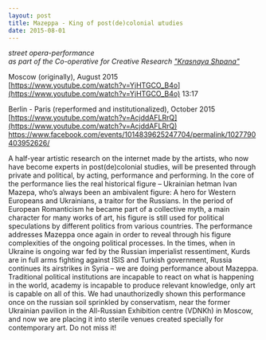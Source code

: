 ```yaml
---
layout: post
title: Mazeppa - King of post(de)colonial шtudies
date: 2015-08-01
---
```

*street opera-performance    
as part of the Co-operative for Creative Research ["Krasnaya Shpana"](https://www.facebook.com/krasnaya.shpana)*

Moscow (originally), August 2015    
[https://www.youtube.com/watch?v=YjHTGCO_B4o](https://www.youtube.com/watch?v=YjHTGCO_B4o) 13:17

Berlin - Paris (reperformed and institutionalized), October 2015    
[https://www.youtube.com/watch?v=AcjddAFLRrQ](https://www.youtube.com/watch?v=AcjddAFLRrQ)     
[https://www.facebook.com/events/1014839625247704/permalink/1027790403952626/
](https://www.facebook.com/events/1014839625247704/permalink/1027790403952626/)

A half-year artistic research on the internet made by the artists, who now have become experts in post(de)colonial studies, will be presented through private and political, by acting, performance and performing.
In the core of the performance lies the real historical figure – Ukrainian hetman Ivan Mazepa, who’s always been an ambivalent figure: A hero for Western Europeans and Ukrainians, a traitor for the Russians. In the period of European Romanticism he became part of a collective myth, a main character for many works of art, his figure is still used for political speculations by different politics from various countries. The performance addresses Mazeppa once again in order to reveal through his figure complexities of the ongoing political processes.
In the times, when in Ukraine is ongoing war fed by the Russian imperialist ressentiment, Kurds are in full arms fighting against ISIS and Turkish government, Russia continues its airstrikes in Syria – we are doing performance about Mazeppa. Traditional political institutions are incapable to react on what is happening in the world, academy is incapable to produce relevant knowledge, only art is capable on all of this.
We had unauthorizedly shown this performance once on the russian soil sprinkled by conservatism, near the former Ukrainian pavilion in the All-Russian Exhibition centre (VDNKh) in Moscow, and now we are placing it into sterile venues created specially for contemporary art.
Do not miss it!
